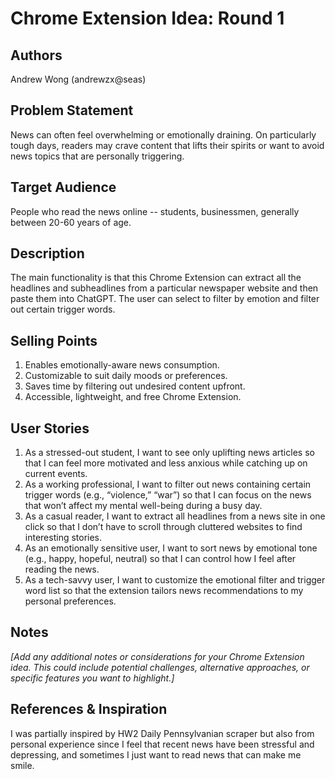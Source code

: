 # Chrome Extension Idea: Round 1

## Authors

Andrew Wong (andrewzx@seas)

## Problem Statement

News can often feel overwhelming or emotionally draining. On particularly tough days, readers may crave content that lifts their spirits or want to avoid news topics that are personally triggering.

## Target Audience

People who read the news online -- students, businessmen, generally between 20-60 years of age. 

## Description

The main functionality is that this Chrome Extension can extract all the headlines and subheadlines from a particular newspaper website and then paste them into ChatGPT. The user can select to filter by emotion and filter out certain trigger words.

## Selling Points

1. Enables emotionally-aware news consumption.
2. Customizable to suit daily moods or preferences.
3. Saves time by filtering out undesired content upfront.
4. Accessible, lightweight, and free Chrome Extension.

## User Stories

1. As a stressed-out student, I want to see only uplifting news articles so that I can feel more motivated and less anxious while catching up on current events.
2. As a working professional, I want to filter out news containing certain trigger words (e.g., “violence,” “war”) so that I can focus on the news that won’t affect my mental well-being during a busy day.
3. As a casual reader, I want to extract all headlines from a news site in one click so that I don’t have to scroll through cluttered websites to find interesting stories.
4. As an emotionally sensitive user, I want to sort news by emotional tone (e.g., happy, hopeful, neutral) so that I can control how I feel after reading the news.
5. As a tech-savvy user, I want to customize the emotional filter and trigger word list so that the extension tailors news recommendations to my personal preferences.

## Notes

_[Add any additional notes or considerations for your Chrome Extension idea. This could include potential challenges, alternative approaches, or specific features you want to highlight.]_

## References & Inspiration

I was partially inspired by HW2 Daily Pennsylvanian scraper but also from personal experience since I feel that recent news have been stressful and depressing, and sometimes I just want to read news that can make me smile. 
